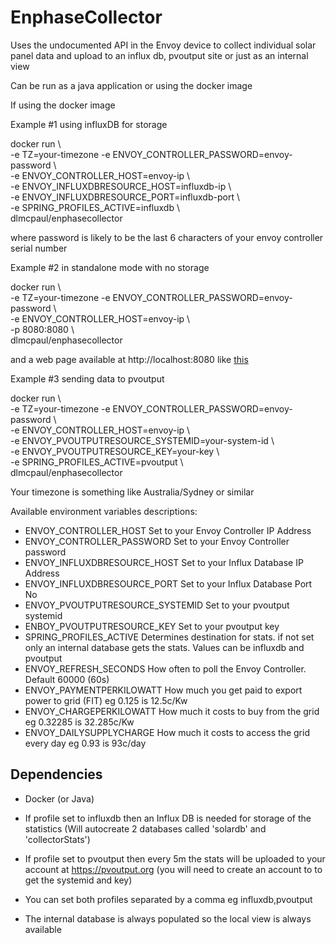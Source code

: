 # EnphaseCollector

Uses the undocumented API in the Envoy device to collect individual solar panel data and upload to an influx db, pvoutput site or just as an internal view

Can be run as a java application or using the docker image

If using the docker image

Example #1 using influxDB for storage

docker run \\\
-e TZ=your-timezone
-e ENVOY_CONTROLLER_PASSWORD=envoy-password \\\
-e ENVOY_CONTROLLER_HOST=envoy-ip \\\
-e ENVOY_INFLUXDBRESOURCE_HOST=influxdb-ip \\\
-e ENVOY_INFLUXDBRESOURCE_PORT=influxdb-port \\\
-e SPRING_PROFILES_ACTIVE=influxdb \\\
dlmcpaul/enphasecollector

where password is likely to be the last 6 characters of your envoy controller serial number

Example #2 in standalone mode with no storage

docker run \\\
-e TZ=your-timezone
-e ENVOY_CONTROLLER_PASSWORD=envoy-password \\\
-e ENVOY_CONTROLLER_HOST=envoy-ip \\\
-p 8080:8080 \\\
dlmcpaul/enphasecollector

and a web page available at http://localhost:8080 like [this](https://dlmcpaul.github.io/EnphaseCollector "this")

Example #3 sending data to pvoutput

docker run \\\
-e TZ=your-timezone
-e ENVOY_CONTROLLER_PASSWORD=envoy-password \\\
-e ENVOY_CONTROLLER_HOST=envoy-ip \\\
-e ENVOY_PVOUTPUTRESOURCE_SYSTEMID=your-system-id \\\
-e ENVOY_PVOUTPUTRESOURCE_KEY=your-key \\\
-e SPRING_PROFILES_ACTIVE=pvoutput \\\
dlmcpaul/enphasecollector

Your timezone is something like Australia/Sydney or similar

Available environment variables descriptions:

- ENVOY_CONTROLLER_HOST           Set to your Envoy Controller IP Address
- ENVOY_CONTROLLER_PASSWORD       Set to your Envoy Controller password
- ENVOY_INFLUXDBRESOURCE_HOST     Set to your Influx Database IP Address
- ENVOY_INFLUXDBRESOURCE_PORT     Set to your Influx Database Port No
- ENVOY_PVOUTPUTRESOURCE_SYSTEMID Set to your pvoutput systemid
- ENBOY_PVOUTPUTRESOURCE_KEY      Set to your pvoutput key
- SPRING_PROFILES_ACTIVE          Determines destination for stats.  if not set only an internal database gets the stats.  Values can be influxdb and pvoutput
- ENVOY_REFRESH_SECONDS           How often to poll the Envoy Controller.  Default 60000 (60s)
- ENVOY_PAYMENTPERKILOWATT        How much you get paid to export power to grid (FIT) eg 0.125 is 12.5c/Kw
- ENVOY_CHARGEPERKILOWATT         How much it costs to buy from the grid eg 0.32285 is 32.285c/Kw
- ENVOY_DAILYSUPPLYCHARGE         How much it costs to access the grid every day eg 0.93 is 93c/day
## Dependencies
- Docker (or Java)

- If profile set to influxdb then an 
Influx DB is needed for storage of the statistics (Will autocreate 2 databases called 'solardb' and 'collectorStats')

- If profile set to pvoutput then every 5m the stats will be uploaded to your account at https://pvoutput.org (you will need to create an account to to get the systemid and key)

- You can set both profiles separated by a comma eg influxdb,pvoutput

- The internal database is always populated so the local view is always available
